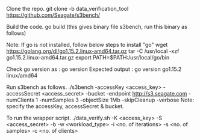 Clone the repo.
git clone -b data_verification_tool https://github.com/Seagate/s3bench/

Build the code.
go build (this gives binary file s3bench, run this binary as follows)

Note: If go is not installed, follow below steps to install "go"
    wget https://golang.org/dl/go1.15.2.linux-amd64.tar.gz
    tar -C /usr/local -xzf go1.15.2.linux-amd64.tar.gz
    export PATH=$PATH:/usr/local/go/bin

Check go version as : go version
Expected output : go version go1.15.2 linux/amd64

Run s3bench as follows. 
./s3bench -accessKey <access_key> -accessSecret <access_secret> -bucket <bucketname> -endpoint http://s3.seagate.com -numClients 1 -numSamples 3 -objectSize 1Mb -skipCleanup -verbose
Note: specify the accessKey, accessSecret & bucket.

To run the wrapper script.
./data_verify.sh -K <access_key> -S <access_secret> -b <bucketname> -w <workload_type> -i <no. of iterations> -s <no. of samples> -c <no. of clients>
